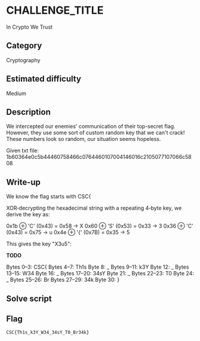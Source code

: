 # CHALLENGE_TITLE
In Crypto We Trust

## Category
Cryptography

## Estimated difficulty
Medium

## Description

We intercepted our enemies' communication of their top-secret flag. However, they use some sort of custom random key that we can't crack! These numbers look so random, our situation seems hopeless.

Given txt file: 
1b60364e0c5b44460758466c0764460107004146016c2105077107066c5808

## Write-up

We know the flag starts with CSC{

XOR‑decrypting the hexadecimal string with a repeating 4‑byte key, we derive the key as:

0x1b ⊕ 'C' (0x43) = 0x58 → X
0x60 ⊕ 'S' (0x53) = 0x33 → 3
0x36 ⊕ 'C' (0x43) = 0x75 → u
0x4e ⊕ '{' (0x7B) = 0x35 → 5

This gives the key "X3u5":

**TODO**

Bytes 0–3: CSC{
Bytes 4–7: Th1s
Byte 8: _
Bytes 9–11: k3Y
Byte 12: _
Bytes 13–15: W34
Byte 16: _
Bytes 17–20: 34sY
Byte 21: _
Bytes 22–23: T0
Byte 24: _
Bytes 25–26: Br
Bytes 27–29: 34k
Byte 30: }

## Solve script

## Flag
`CSC{Th1s_k3Y_W34_34sY_T0_Br34k}`







